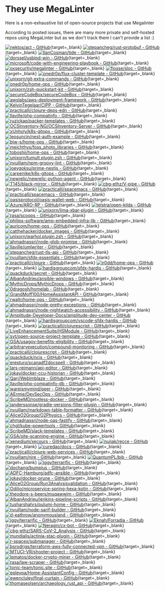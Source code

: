 # They use MegaLinter

Here is a non-exhaustive list of open-source projects that use Megalinter

According to posted issues, there are many more private and self-hosted repos using MegaLinter but as we don't track them I can't provide a list :)

[![nektos/act - GitHub](https://gh-card.dev/repos/nektos/act.svg?fullname=)](https://github.com/nektos/act){target=_blank}
[![stepancheg/rust-protobuf - GitHub](https://gh-card.dev/repos/stepancheg/rust-protobuf.svg?fullname=)](https://github.com/stepancheg/rust-protobuf){target=_blank}
[![IlanCosman/tide - GitHub](https://gh-card.dev/repos/IlanCosman/tide.svg?fullname=)](https://github.com/IlanCosman/tide){target=_blank}
[![dorssel/usbipd-win - GitHub](https://gh-card.dev/repos/dorssel/usbipd-win.svg?fullname=)](https://github.com/dorssel/usbipd-win){target=_blank}
[![microsoft/code-with-engineering-playbook - GitHub](https://gh-card.dev/repos/microsoft/code-with-engineering-playbook.svg?fullname=)](https://github.com/microsoft/code-with-engineering-playbook){target=_blank}
[![oxsecurity/megalinter - GitHub](https://gh-card.dev/repos/oxsecurity/megalinter.svg?fullname=)](https://github.com/oxsecurity/megalinter){target=_blank}
[![flosse/sloc - GitHub](https://gh-card.dev/repos/flosse/sloc.svg?fullname=)](https://github.com/flosse/sloc){target=_blank}
[![onedr0p/flux-cluster-template - GitHub](https://gh-card.dev/repos/onedr0p/flux-cluster-template.svg?fullname=)](https://github.com/onedr0p/flux-cluster-template){target=_blank}
[![unixorn/git-extra-commands - GitHub](https://gh-card.dev/repos/unixorn/git-extra-commands.svg?fullname=)](https://github.com/unixorn/git-extra-commands){target=_blank}
[![onedr0p/home-ops - GitHub](https://gh-card.dev/repos/onedr0p/home-ops.svg?fullname=)](https://github.com/onedr0p/home-ops){target=_blank}
[![unixorn/zsh-quickstart-kit - GitHub](https://gh-card.dev/repos/unixorn/zsh-quickstart-kit.svg?fullname=)](https://github.com/unixorn/zsh-quickstart-kit){target=_blank}
[![secureCodeBox/secureCodeBox - GitHub](https://gh-card.dev/repos/secureCodeBox/secureCodeBox.svg?fullname=)](https://github.com/secureCodeBox/secureCodeBox){target=_blank}
[![awslabs/aws-deployment-framework - GitHub](https://gh-card.dev/repos/awslabs/aws-deployment-framework.svg?fullname=)](https://github.com/awslabs/aws-deployment-framework){target=_blank}
[![KelvinTegelaar/CIPP - GitHub](https://gh-card.dev/repos/KelvinTegelaar/CIPP.svg?fullname=)](https://github.com/KelvinTegelaar/CIPP){target=_blank}
[![practicalli/clojure-deps-edn - GitHub](https://gh-card.dev/repos/practicalli/clojure-deps-edn.svg?fullname=)](https://github.com/practicalli/clojure-deps-edn){target=_blank}
[![llaville/php-compatinfo - GitHub](https://gh-card.dev/repos/llaville/php-compatinfo.svg?fullname=)](https://github.com/llaville/php-compatinfo){target=_blank}
[![ruzickap/packer-templates - GitHub](https://gh-card.dev/repos/ruzickap/packer-templates.svg?fullname=)](https://github.com/ruzickap/packer-templates){target=_blank}
[![OCSInventory-NG/OCSInventory-Server - GitHub](https://gh-card.dev/repos/OCSInventory-NG/OCSInventory-Server.svg?fullname=)](https://github.com/OCSInventory-NG/OCSInventory-Server){target=_blank}
[![xUnholy/k8s-gitops - GitHub](https://gh-card.dev/repos/xUnholy/k8s-gitops.svg?fullname=)](https://github.com/xUnholy/k8s-gitops){target=_blank}
[![leosuncin/nest-auth-example - GitHub](https://gh-card.dev/repos/leosuncin/nest-auth-example.svg?fullname=)](https://github.com/leosuncin/nest-auth-example){target=_blank}
[![bjw-s/home-ops - GitHub](https://gh-card.dev/repos/bjw-s/home-ops.svg?fullname=)](https://github.com/bjw-s/home-ops){target=_blank}
[![meichthys/foss_photo_libraries - GitHub](https://gh-card.dev/repos/meichthys/foss_photo_libraries.svg?fullname=)](https://github.com/meichthys/foss_photo_libraries){target=_blank}
[![toboshii/home-ops - GitHub](https://gh-card.dev/repos/toboshii/home-ops.svg?fullname=)](https://github.com/toboshii/home-ops){target=_blank}
[![unixorn/tumult.plugin.zsh - GitHub](https://gh-card.dev/repos/unixorn/tumult.plugin.zsh.svg?fullname=)](https://github.com/unixorn/tumult.plugin.zsh){target=_blank}
[![nvuillam/npm-groovy-lint - GitHub](https://gh-card.dev/repos/nvuillam/npm-groovy-lint.svg?fullname=)](https://github.com/nvuillam/npm-groovy-lint){target=_blank}
[![joeygoksu/prime-nestjs - GitHub](https://gh-card.dev/repos/joeygoksu/prime-nestjs.svg?fullname=)](https://github.com/joeygoksu/prime-nestjs){target=_blank}
[![carpenike/k8s-gitops - GitHub](https://gh-card.dev/repos/carpenike/k8s-gitops.svg?fullname=)](https://github.com/carpenike/k8s-gitops){target=_blank}
[![newrelic/newrelic-python-agent - GitHub](https://gh-card.dev/repos/newrelic/newrelic-python-agent.svg?fullname=)](https://github.com/newrelic/newrelic-python-agent){target=_blank}
[![T145/black-mirror - GitHub](https://gh-card.dev/repos/T145/black-mirror.svg?fullname=)](https://github.com/T145/black-mirror){target=_blank}
[![cbg-ethz/V-pipe - GitHub](https://gh-card.dev/repos/cbg-ethz/V-pipe.svg?fullname=)](https://github.com/cbg-ethz/V-pipe){target=_blank}
[![practicalli/spacemacs - GitHub](https://gh-card.dev/repos/practicalli/spacemacs.svg?fullname=)](https://github.com/practicalli/spacemacs){target=_blank}
[![practicalli/spacemacs - GitHub](https://gh-card.dev/repos/practicalli/spacemacs.svg?fullname=)](https://github.com/practicalli/spacemacs){target=_blank}
[![oasisprotocol/oasis-wallet-web - GitHub](https://gh-card.dev/repos/oasisprotocol/oasis-wallet-web.svg?fullname=)](https://github.com/oasisprotocol/oasis-wallet-web){target=_blank}
[![Azure/ARO-RP - GitHub](https://gh-card.dev/repos/Azure/ARO-RP.svg?fullname=)](https://github.com/Azure/ARO-RP){target=_blank}
[![telstra/open-kilda - GitHub](https://gh-card.dev/repos/telstra/open-kilda.svg?fullname=)](https://github.com/telstra/open-kilda){target=_blank}
[![unixorn/lima-xbar-plugin - GitHub](https://gh-card.dev/repos/unixorn/lima-xbar-plugin.svg?fullname=)](https://github.com/unixorn/lima-xbar-plugin){target=_blank}
[![rasa/scoops - GitHub](https://gh-card.dev/repos/rasa/scoops.svg?fullname=)](https://github.com/rasa/scoops){target=_blank}
[![philips-software/amp-embedded-infra-lib - GitHub](https://gh-card.dev/repos/philips-software/amp-embedded-infra-lib.svg?fullname=)](https://github.com/philips-software/amp-embedded-infra-lib){target=_blank}
[![auricom/home-ops - GitHub](https://gh-card.dev/repos/auricom/home-ops.svg?fullname=)](https://github.com/auricom/home-ops){target=_blank}
[![catthehacker/docker_images - GitHub](https://gh-card.dev/repos/catthehacker/docker_images.svg?fullname=)](https://github.com/catthehacker/docker_images){target=_blank}
[![unixorn/warhol.plugin.zsh - GitHub](https://gh-card.dev/repos/unixorn/warhol.plugin.zsh.svg?fullname=)](https://github.com/unixorn/warhol.plugin.zsh){target=_blank}
[![ahmadnassri/node-glob-promise - GitHub](https://gh-card.dev/repos/ahmadnassri/node-glob-promise.svg?fullname=)](https://github.com/ahmadnassri/node-glob-promise){target=_blank}
[![llaville/umlwriter - GitHub](https://gh-card.dev/repos/llaville/umlwriter.svg?fullname=)](https://github.com/llaville/umlwriter){target=_blank}
[![stepancheg/rust-tls-api - GitHub](https://gh-card.dev/repos/stepancheg/rust-tls-api.svg?fullname=)](https://github.com/stepancheg/rust-tls-api){target=_blank}
[![nvuillam/sfdx-essentials - GitHub](https://gh-card.dev/repos/nvuillam/sfdx-essentials.svg?fullname=)](https://github.com/nvuillam/sfdx-essentials){target=_blank}
[![practicalli/clojure - GitHub](https://gh-card.dev/repos/practicalli/clojure.svg?fullname=)](https://github.com/practicalli/clojure){target=_blank}
[![jr0dd/home-ops - GitHub](https://gh-card.dev/repos/jr0dd/home-ops.svg?fullname=)](https://github.com/jr0dd/home-ops){target=_blank}
[![hardisgroupcom/sfdx-hardis - GitHub](https://gh-card.dev/repos/hardisgroupcom/sfdx-hardis.svg?fullname=)](https://github.com/hardisgroupcom/sfdx-hardis){target=_blank}
[![quackduck/secret - GitHub](https://gh-card.dev/repos/quackduck/secret.svg?fullname=)](https://github.com/quackduck/secret){target=_blank}
[![AlbanAndrieu/ansible-windows - GitHub](https://gh-card.dev/repos/AlbanAndrieu/ansible-windows.svg?fullname=)](https://github.com/AlbanAndrieu/ansible-windows){target=_blank}
[![MythicDrops/MythicDrops - GitHub](https://gh-card.dev/repos/MythicDrops/MythicDrops.svg?fullname=)](https://github.com/MythicDrops/MythicDrops){target=_blank}
[![0dragosh/homelab - GitHub](https://gh-card.dev/repos/0dragosh/homelab.svg?fullname=)](https://github.com/0dragosh/homelab){target=_blank}
[![GrandMoff100/HomeAssistantAPI - GitHub](https://gh-card.dev/repos/GrandMoff100/HomeAssistantAPI.svg?fullname=)](https://github.com/GrandMoff100/HomeAssistantAPI){target=_blank}
[![rwaltr/home-ops - GitHub](https://gh-card.dev/repos/rwaltr/home-ops.svg?fullname=)](https://github.com/rwaltr/home-ops){target=_blank}
[![ahmadnassri/node-pretty-exceptions - GitHub](https://gh-card.dev/repos/ahmadnassri/node-pretty-exceptions.svg?fullname=)](https://github.com/ahmadnassri/node-pretty-exceptions){target=_blank}
[![ahmadnassri/node-nightwatch-accessibility - GitHub](https://gh-card.dev/repos/ahmadnassri/node-nightwatch-accessibility.svg?fullname=)](https://github.com/ahmadnassri/node-nightwatch-accessibility){target=_blank}
[![Amplitude-Developer-Docs/amplitude-dev-center - GitHub](https://gh-card.dev/repos/Amplitude-Developer-Docs/amplitude-dev-center.svg?fullname=)](https://github.com/Amplitude-Developer-Docs/amplitude-dev-center){target=_blank}
[![hardisgroupcom/vscode-sfdx-hardis - GitHub](https://gh-card.dev/repos/hardisgroupcom/vscode-sfdx-hardis.svg?fullname=)](https://github.com/hardisgroupcom/vscode-sfdx-hardis){target=_blank}
[![practicalli/clojurescript - GitHub](https://gh-card.dev/repos/practicalli/clojurescript.svg?fullname=)](https://github.com/practicalli/clojurescript){target=_blank}
[![LiveEnhancementSuite/HSModule - GitHub](https://gh-card.dev/repos/LiveEnhancementSuite/HSModule.svg?fullname=)](https://github.com/LiveEnhancementSuite/HSModule){target=_blank}
[![svt/open-source-project-template - GitHub](https://gh-card.dev/repos/svt/open-source-project-template.svg?fullname=)](https://github.com/svt/open-source-project-template){target=_blank}
[![GSA/usagov-benefits-eligibility - GitHub](https://gh-card.dev/repos/GSA/usagov-benefits-eligibility.svg?fullname=)](https://github.com/GSA/usagov-benefits-eligibility){target=_blank}
[![arbitraryexecution/compound-monitoring - GitHub](https://gh-card.dev/repos/arbitraryexecution/compound-monitoring.svg?fullname=)](https://github.com/arbitraryexecution/compound-monitoring){target=_blank}
[![practicalli/clojurescript - GitHub](https://gh-card.dev/repos/practicalli/clojurescript.svg?fullname=)](https://github.com/practicalli/clojurescript){target=_blank}
[![quackduck/ncis - GitHub](https://gh-card.dev/repos/quackduck/ncis.svg?fullname=)](https://github.com/quackduck/ncis){target=_blank}
[![eresturo/scanadf2docspell - GitHub](https://gh-card.dev/repos/eresturo/scanadf2docspell.svg?fullname=)](https://github.com/eresturo/scanadf2docspell){target=_blank}
[![lars-reimann/api-editor - GitHub](https://gh-card.dev/repos/lars-reimann/api-editor.svg?fullname=)](https://github.com/lars-reimann/api-editor){target=_blank}
[![jokay/docker-ccu-historian - GitHub](https://gh-card.dev/repos/jokay/docker-ccu-historian.svg?fullname=)](https://github.com/jokay/docker-ccu-historian){target=_blank}
[![Qarj/WebImblaze - GitHub](https://gh-card.dev/repos/Qarj/WebImblaze.svg?fullname=)](https://github.com/Qarj/WebImblaze){target=_blank}
[![llaville/php-compatinfo-db - GitHub](https://gh-card.dev/repos/llaville/php-compatinfo-db.svg?fullname=)](https://github.com/llaville/php-compatinfo-db){target=_blank}
[![wareismymind/peer - GitHub](https://gh-card.dev/repos/wareismymind/peer.svg?fullname=)](https://github.com/wareismymind/peer){target=_blank}
[![AErmie/DevSecOps - GitHub](https://gh-card.dev/repos/AErmie/DevSecOps.svg?fullname=)](https://github.com/AErmie/DevSecOps){target=_blank}
[![ScribeMD/rootless-docker - GitHub](https://gh-card.dev/repos/ScribeMD/rootless-docker.svg?fullname=)](https://github.com/ScribeMD/rootless-docker){target=_blank}
[![janderssonse/gradle-versions-filter-plugin - GitHub](https://gh-card.dev/repos/janderssonse/gradle-versions-filter-plugin.svg?fullname=)](https://github.com/janderssonse/gradle-versions-filter-plugin){target=_blank}
[![nvuillam/markdown-table-formatter - GitHub](https://gh-card.dev/repos/nvuillam/markdown-table-formatter.svg?fullname=)](https://github.com/nvuillam/markdown-table-formatter){target=_blank}
[![AliceO2Group/O2Physics - GitHub](https://gh-card.dev/repos/AliceO2Group/O2Physics.svg?fullname=)](https://github.com/AliceO2Group/O2Physics){target=_blank}
[![ahmadnassri/node-oas-fastify - GitHub](https://gh-card.dev/repos/ahmadnassri/node-oas-fastify.svg?fullname=)](https://github.com/ahmadnassri/node-oas-fastify){target=_blank}
[![chgl/kube-powertools - GitHub](https://gh-card.dev/repos/chgl/kube-powertools.svg?fullname=)](https://github.com/chgl/kube-powertools){target=_blank}
[![ScribeMD/slack-templates - GitHub](https://gh-card.dev/repos/ScribeMD/slack-templates.svg?fullname=)](https://github.com/ScribeMD/slack-templates){target=_blank}
[![GSA/site-scanning-engine - GitHub](https://gh-card.dev/repos/GSA/site-scanning-engine.svg?fullname=)](https://github.com/GSA/site-scanning-engine){target=_blank}
[![xenedium/xecours - GitHub](https://gh-card.dev/repos/xenedium/xecours.svg?fullname=)](https://github.com/xenedium/xecours){target=_blank}
[![nujiak/recce - GitHub](https://gh-card.dev/repos/nujiak/recce.svg?fullname=)](https://github.com/nujiak/recce){target=_blank}
[![curedao/docs - GitHub](https://gh-card.dev/repos/curedao/docs.svg?fullname=)](https://github.com/curedao/docs){target=_blank}
[![practicalli/clojure-web-services - GitHub](https://gh-card.dev/repos/practicalli/clojure-web-services.svg?fullname=)](https://github.com/practicalli/clojure-web-services){target=_blank}
[![nvuillam/njre - GitHub](https://gh-card.dev/repos/nvuillam/njre.svg?fullname=)](https://github.com/nvuillam/njre){target=_blank}
[![QuantumPL/bib - GitHub](https://gh-card.dev/repos/QuantumPL/bib.svg?fullname=)](https://github.com/QuantumPL/bib){target=_blank}
[![iggy/terrarific - GitHub](https://gh-card.dev/repos/iggy/terrarific.svg?fullname=)](https://github.com/iggy/terrarific){target=_blank}
[![dochang/bumplus - GitHub](https://gh-card.dev/repos/dochang/bumplus.svg?fullname=)](https://github.com/dochang/bumplus){target=_blank}
[![ADFC-Hamburg/adfc-ansible - GitHub](https://gh-card.dev/repos/ADFC-Hamburg/adfc-ansible.svg?fullname=)](https://github.com/ADFC-Hamburg/adfc-ansible){target=_blank}
[![jokay/docker-prune - GitHub](https://gh-card.dev/repos/jokay/docker-prune.svg?fullname=)](https://github.com/jokay/docker-prune){target=_blank}
[![AliceO2Group/Run3Analysisvalidation - GitHub](https://gh-card.dev/repos/AliceO2Group/Run3Analysisvalidation.svg?fullname=)](https://github.com/AliceO2Group/Run3Analysisvalidation){target=_blank}
[![Odilio/microservice-spring-hexa-kotin - GitHub](https://gh-card.dev/repos/Odilio/microservice-spring-hexa-kotin.svg?fullname=)](https://github.com/Odilio/microservice-spring-hexa-kotin){target=_blank}
[![theodore-s-beers/muqawwim - GitHub](https://gh-card.dev/repos/theodore-s-beers/muqawwim.svg?fullname=)](https://github.com/theodore-s-beers/muqawwim){target=_blank}
[![AlbanAndrieu/jenkins-pipeline-scripts - GitHub](https://gh-card.dev/repos/AlbanAndrieu/jenkins-pipeline-scripts.svg?fullname=)](https://github.com/AlbanAndrieu/jenkins-pipeline-scripts){target=_blank}
[![tusharshahrs/pulumi-home - GitHub](https://gh-card.dev/repos/tusharshahrs/pulumi-home.svg?fullname=)](https://github.com/tusharshahrs/pulumi-home){target=_blank}
[![nvuillam/node-sarif-builder - GitHub](https://gh-card.dev/repos/nvuillam/node-sarif-builder.svg?fullname=)](https://github.com/nvuillam/node-sarif-builder){target=_blank}
[![d-eathrow/anonymousland - GitHub](https://gh-card.dev/repos/d-eathrow/anonymousland.svg?fullname=)](https://github.com/d-eathrow/anonymousland){target=_blank}
[![iggy/terrarific - GitHub](https://gh-card.dev/repos/iggy/terrarific.svg?fullname=)](https://github.com/iggy/terrarific){target=_blank}
[![Eknah/Forradia - GitHub](https://gh-card.dev/repos/Eknah/Forradia.svg?fullname=)](https://github.com/Eknah/Forradia){target=_blank}
[![Neragin/cx-bot - GitHub](https://gh-card.dev/repos/Neragin/cx-bot.svg?fullname=)](https://github.com/Neragin/cx-bot){target=_blank}
[![cbg-ethz/SARS-CoV-2_Analysis - GitHub](https://gh-card.dev/repos/cbg-ethz/SARS-CoV-2_Analysis.svg?fullname=)](https://github.com/cbg-ethz/SARS-CoV-2_Analysis){target=_blank}
[![mundialis/actinia-stac-plugin - GitHub](https://gh-card.dev/repos/mundialis/actinia-stac-plugin.svg?fullname=)](https://github.com/mundialis/actinia-stac-plugin){target=_blank}
[![r-spacex/submanager - GitHub](https://gh-card.dev/repos/r-spacex/submanager.svg?fullname=)](https://github.com/r-spacex/submanager){target=_blank}
[![bsrodrigs/terraform-aws-fully-connected-vpn - GitHub](https://gh-card.dev/repos/bsrodrigs/terraform-aws-fully-connected-vpn.svg?fullname=)](https://github.com/bsrodrigs/terraform-aws-fully-connected-vpn){target=_blank}
[![MTUCI-VR/shooter-project - GitHub](https://gh-card.dev/repos/MTUCI-VR/shooter-project.svg?fullname=)](https://github.com/MTUCI-VR/shooter-project){target=_blank}
[![lpmatos/docker-crypto-miner - GitHub](https://gh-card.dev/repos/lpmatos/docker-crypto-miner.svg?fullname=)](https://github.com/lpmatos/docker-crypto-miner){target=_blank}
[![rasa/law-scraper - GitHub](https://gh-card.dev/repos/rasa/law-scraper.svg?fullname=)](https://github.com/rasa/law-scraper){target=_blank}
[![tonic-team/tonic.site - GitHub](https://gh-card.dev/repos/tonic-team/tonic.site.svg?fullname=)](https://github.com/tonic-team/tonic.site){target=_blank}
[![epleypa/Home-AssistantConfig - GitHub](https://gh-card.dev/repos/epleypa/Home-AssistantConfig.svg?fullname=)](https://github.com/epleypa/Home-AssistantConfig){target=_blank}
[![ewencluley/final-curtain - GitHub](https://gh-card.dev/repos/ewencluley/final-curtain.svg?fullname=)](https://github.com/ewencluley/final-curtain){target=_blank}
[![thomaseolsen/archaeology_rust_api - GitHub](https://gh-card.dev/repos/thomaseolsen/archaeology_rust_api.svg?fullname=)](https://github.com/thomaseolsen/archaeology_rust_api){target=_blank}

